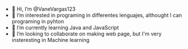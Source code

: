 - 👋 Hi, I’m @VaneVargas123
- 👀 I’m interested in programing in differentes lenguajes, althought I can programing in pyhton
- 🌱 I’m currently learning Java and JavaScript
- 💞️ I’m looking to collaborate on making web page, but I'm very insteresting in Machine learning
